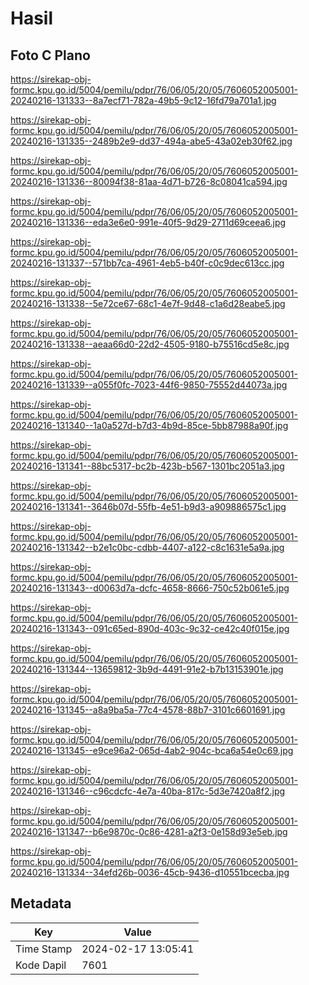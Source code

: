 # Hasil

## Foto C Plano

https://sirekap-obj-formc.kpu.go.id/5004/pemilu/pdpr/76/06/05/20/05/7606052005001-20240216-131333--8a7ecf71-782a-49b5-9c12-16fd79a701a1.jpg

https://sirekap-obj-formc.kpu.go.id/5004/pemilu/pdpr/76/06/05/20/05/7606052005001-20240216-131335--2489b2e9-dd37-494a-abe5-43a02eb30f62.jpg

https://sirekap-obj-formc.kpu.go.id/5004/pemilu/pdpr/76/06/05/20/05/7606052005001-20240216-131336--80094f38-81aa-4d71-b726-8c08041ca594.jpg

https://sirekap-obj-formc.kpu.go.id/5004/pemilu/pdpr/76/06/05/20/05/7606052005001-20240216-131336--eda3e6e0-991e-40f5-9d29-2711d69ceea6.jpg

https://sirekap-obj-formc.kpu.go.id/5004/pemilu/pdpr/76/06/05/20/05/7606052005001-20240216-131337--571bb7ca-4961-4eb5-b40f-c0c9dec613cc.jpg

https://sirekap-obj-formc.kpu.go.id/5004/pemilu/pdpr/76/06/05/20/05/7606052005001-20240216-131338--5e72ce67-68c1-4e7f-9d48-c1a6d28eabe5.jpg

https://sirekap-obj-formc.kpu.go.id/5004/pemilu/pdpr/76/06/05/20/05/7606052005001-20240216-131338--aeaa66d0-22d2-4505-9180-b75516cd5e8c.jpg

https://sirekap-obj-formc.kpu.go.id/5004/pemilu/pdpr/76/06/05/20/05/7606052005001-20240216-131339--a055f0fc-7023-44f6-9850-75552d44073a.jpg

https://sirekap-obj-formc.kpu.go.id/5004/pemilu/pdpr/76/06/05/20/05/7606052005001-20240216-131340--1a0a527d-b7d3-4b9d-85ce-5bb87988a90f.jpg

https://sirekap-obj-formc.kpu.go.id/5004/pemilu/pdpr/76/06/05/20/05/7606052005001-20240216-131341--88bc5317-bc2b-423b-b567-1301bc2051a3.jpg

https://sirekap-obj-formc.kpu.go.id/5004/pemilu/pdpr/76/06/05/20/05/7606052005001-20240216-131341--3646b07d-55fb-4e51-b9d3-a909886575c1.jpg

https://sirekap-obj-formc.kpu.go.id/5004/pemilu/pdpr/76/06/05/20/05/7606052005001-20240216-131342--b2e1c0bc-cdbb-4407-a122-c8c1631e5a9a.jpg

https://sirekap-obj-formc.kpu.go.id/5004/pemilu/pdpr/76/06/05/20/05/7606052005001-20240216-131343--d0063d7a-dcfc-4658-8666-750c52b061e5.jpg

https://sirekap-obj-formc.kpu.go.id/5004/pemilu/pdpr/76/06/05/20/05/7606052005001-20240216-131343--091c65ed-890d-403c-9c32-ce42c40f015e.jpg

https://sirekap-obj-formc.kpu.go.id/5004/pemilu/pdpr/76/06/05/20/05/7606052005001-20240216-131344--13659812-3b9d-4491-91e2-b7b13153901e.jpg

https://sirekap-obj-formc.kpu.go.id/5004/pemilu/pdpr/76/06/05/20/05/7606052005001-20240216-131345--a8a9ba5a-77c4-4578-88b7-3101c6601691.jpg

https://sirekap-obj-formc.kpu.go.id/5004/pemilu/pdpr/76/06/05/20/05/7606052005001-20240216-131345--e9ce96a2-065d-4ab2-904c-bca6a54e0c69.jpg

https://sirekap-obj-formc.kpu.go.id/5004/pemilu/pdpr/76/06/05/20/05/7606052005001-20240216-131346--c96cdcfc-4e7a-40ba-817c-5d3e7420a8f2.jpg

https://sirekap-obj-formc.kpu.go.id/5004/pemilu/pdpr/76/06/05/20/05/7606052005001-20240216-131347--b6e9870c-0c86-4281-a2f3-0e158d93e5eb.jpg

https://sirekap-obj-formc.kpu.go.id/5004/pemilu/pdpr/76/06/05/20/05/7606052005001-20240216-131334--34efd26b-0036-45cb-9436-d10551bcecba.jpg


## Metadata

| Key        | Value               |
| ---------- | ------------------- |
| Time Stamp | 2024-02-17 13:05:41 |
| Kode Dapil | 7601                |



